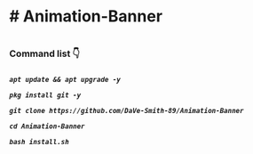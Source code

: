 <h1># Animation-Banner<h1/>

<h3>Command list 👇<h3/>

<h5> <h5/>

`apt update && apt upgrade -y`

`pkg install git -y`

`git clone https://github.com/DaVe-Smith-89/Animation-Banner`

`cd Animation-Banner`

`bash install.sh`

